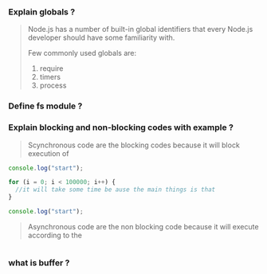 ### Explain globals ?

> Node.js has a number of built-in global identifiers that every Node.js developer should have some familiarity with.
>
> Few commonly used globals are:
>
> 1. require
> 2. timers
> 3. process

### Define fs module ?

>

### Explain blocking and non-blocking codes with example ?

> Scynchronous code are the blocking codes because it will block execution of

```js
console.log("start");

for (i = 0; i < 100000; i++) {
  //it will take some time be ause the main things is that
}

console.log("start");
```

> Asynchronous code are the non blocking code because it will execute according to the

```js

```

### what is buffer ?

>
